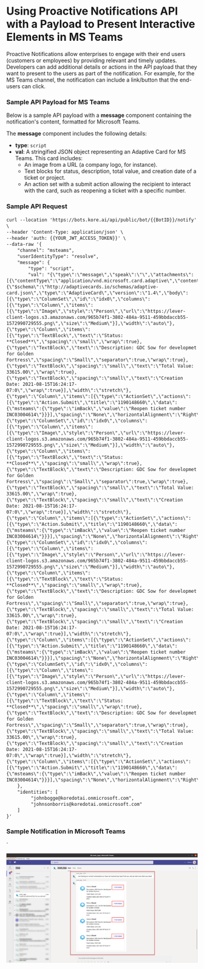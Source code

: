 

# Using Proactive Notifications API with a Payload to Present Interactive Elements in MS Teams

Proactive Notifications allow enterprises to engage with their end users (customers or employees) by providing relevant and timely updates. Developers can add additional details or actions in the API payload that they want to present to the users as part of the notification. For example, for the MS Teams channel, the notification can include a link/button that the end-users can click.


### Sample API Payload for MS Teams

Below is a sample API payload with a **message** component containing the notification's content, formatted for Microsoft Teams. 

The **message** component includes the following details:



* **type**: `script`
* **val**: A stringified JSON object representing an Adaptive Card for MS Teams. This card includes:
    * An image from a URL (a company logo, for instance).
    * Text blocks for status, description, total value, and creation date of a ticket or project.
    * An action set with a submit action allowing the recipient to interact with the card, such as reopening a ticket with a specific number.


### Sample API Request


```
curl --location 'https://bots.kore.ai/api/public/bot/{{BotID}}/notify' \
--header 'Content-Type: application/json' \
--header 'auth: {{YOUR_JWT_ACCESS_TOKEN}}' \
--data-raw '{
    "channel": "msteams",
    "userIdentityType": "resolve",
    "message": {
        "type": "script",
        "val": "{\"type\":\"message\",\"speak\":\"\",\"attachments\":[{\"contentType\":\"application/vnd.microsoft.card.adaptive\",\"content\":{\"$schema\":\"http://adaptivecards.io/schemas/adaptive-card.json\",\"type\":\"AdaptiveCard\",\"version\":\"1.4\",\"body\":[{\"type\":\"ColumnSet\",\"id\":\"idx0\",\"columns\":[{\"type\":\"Column\",\"items\":[{\"type\":\"Image\",\"style\":\"Person\",\"url\":\"https://lever-client-logos.s3.amazonaws.com/965b74f1-3802-484a-9511-459bbdaccb55-1572990729555.png\",\"size\":\"Medium\"}],\"width\":\"auto\"},{\"type\":\"Column\",\"items\":[{\"type\":\"TextBlock\",\"text\":\"Status: **Closed**\",\"spacing\":\"small\",\"wrap\":true},{\"type\":\"TextBlock\",\"text\":\"Description: GDC Sow for developmet for Golden Fortress\",\"spacing\":\"Small\",\"separator\":true,\"wrap\":true},{\"type\":\"TextBlock\",\"spacing\":\"small\",\"text\":\"Total Value: 33615.00\",\"wrap\":true},{\"type\":\"TextBlock\",\"spacing\":\"small\",\"text\":\"Creation Date: 2021-08-15T16:24:17-07:0\",\"wrap\":true}],\"width\":\"stretch\"},{\"type\":\"Column\",\"items\":[{\"type\":\"ActionSet\",\"actions\":[{\"type\":\"Action.Submit\",\"title\":\"1190148660\",\"data\":{\"msteams\":{\"type\":\"imBack\",\"value\":\"Reopen ticket number INC03004614\"}}}],\"spacing\":\"None\",\"horizontalAlignment\":\"Right\",\"separator\":true}],\"width\":\"auto\",\"spacing\":\"Small\"}],\"separator\":true,\"spacing\":\"Large\"},{\"type\":\"ColumnSet\",\"id\":\"idx0\",\"columns\":[{\"type\":\"Column\",\"items\":[{\"type\":\"Image\",\"style\":\"Person\",\"url\":\"https://lever-client-logos.s3.amazonaws.com/965b74f1-3802-484a-9511-459bbdaccb55-1572990729555.png\",\"size\":\"Medium\"}],\"width\":\"auto\"},{\"type\":\"Column\",\"items\":[{\"type\":\"TextBlock\",\"text\":\"Status: **Closed**\",\"spacing\":\"small\",\"wrap\":true},{\"type\":\"TextBlock\",\"text\":\"Description: GDC Sow for developmet for Golden Fortress\",\"spacing\":\"Small\",\"separator\":true,\"wrap\":true},{\"type\":\"TextBlock\",\"spacing\":\"small\",\"text\":\"Total Value: 33615.00\",\"wrap\":true},{\"type\":\"TextBlock\",\"spacing\":\"small\",\"text\":\"Creation Date: 2021-08-15T16:24:17-07:0\",\"wrap\":true}],\"width\":\"stretch\"},{\"type\":\"Column\",\"items\":[{\"type\":\"ActionSet\",\"actions\":[{\"type\":\"Action.Submit\",\"title\":\"1190148660\",\"data\":{\"msteams\":{\"type\":\"imBack\",\"value\":\"Reopen ticket number INC03004614\"}}}],\"spacing\":\"None\",\"horizontalAlignment\":\"Right\",\"separator\":true}],\"width\":\"auto\",\"spacing\":\"Small\"}],\"separator\":true,\"spacing\":\"Large\"},{\"type\":\"ColumnSet\",\"id\":\"idx0\",\"columns\":[{\"type\":\"Column\",\"items\":[{\"type\":\"Image\",\"style\":\"Person\",\"url\":\"https://lever-client-logos.s3.amazonaws.com/965b74f1-3802-484a-9511-459bbdaccb55-1572990729555.png\",\"size\":\"Medium\"}],\"width\":\"auto\"},{\"type\":\"Column\",\"items\":[{\"type\":\"TextBlock\",\"text\":\"Status: **Closed**\",\"spacing\":\"small\",\"wrap\":true},{\"type\":\"TextBlock\",\"text\":\"Description: GDC Sow for developmet for Golden Fortress\",\"spacing\":\"Small\",\"separator\":true,\"wrap\":true},{\"type\":\"TextBlock\",\"spacing\":\"small\",\"text\":\"Total Value: 33615.00\",\"wrap\":true},{\"type\":\"TextBlock\",\"spacing\":\"small\",\"text\":\"Creation Date: 2021-08-15T16:24:17-07:0\",\"wrap\":true}],\"width\":\"stretch\"},{\"type\":\"Column\",\"items\":[{\"type\":\"ActionSet\",\"actions\":[{\"type\":\"Action.Submit\",\"title\":\"1190148660\",\"data\":{\"msteams\":{\"type\":\"imBack\",\"value\":\"Reopen ticket number INC03004614\"}}}],\"spacing\":\"None\",\"horizontalAlignment\":\"Right\",\"separator\":true}],\"width\":\"auto\",\"spacing\":\"Small\"}],\"separator\":true,\"spacing\":\"Large\"},{\"type\":\"ColumnSet\",\"id\":\"idx0\",\"columns\":[{\"type\":\"Column\",\"items\":[{\"type\":\"Image\",\"style\":\"Person\",\"url\":\"https://lever-client-logos.s3.amazonaws.com/965b74f1-3802-484a-9511-459bbdaccb55-1572990729555.png\",\"size\":\"Medium\"}],\"width\":\"auto\"},{\"type\":\"Column\",\"items\":[{\"type\":\"TextBlock\",\"text\":\"Status: **Closed**\",\"spacing\":\"small\",\"wrap\":true},{\"type\":\"TextBlock\",\"text\":\"Description: GDC Sow for developmet for Golden Fortress\",\"spacing\":\"Small\",\"separator\":true,\"wrap\":true},{\"type\":\"TextBlock\",\"spacing\":\"small\",\"text\":\"Total Value: 33615.00\",\"wrap\":true},{\"type\":\"TextBlock\",\"spacing\":\"small\",\"text\":\"Creation Date: 2021-08-15T16:24:17-07:0\",\"wrap\":true}],\"width\":\"stretch\"},{\"type\":\"Column\",\"items\":[{\"type\":\"ActionSet\",\"actions\":[{\"type\":\"Action.Submit\",\"title\":\"1190148660\",\"data\":{\"msteams\":{\"type\":\"imBack\",\"value\":\"Reopen ticket number INC03004614\"}}}],\"spacing\":\"None\",\"horizontalAlignment\":\"Right\",\"separator\":true}],\"width\":\"auto\",\"spacing\":\"Small\"}],\"separator\":true,\"spacing\":\"Large\"}]}}]}"
    },
    "identities": [
         "johnbogge@koredotai.onmicrosoft.com",
         "johnsonborris@koredotai.onmicrosoft.com"
    ]
}'
```


### Sample Notification in Microsoft Teams
`



![alt_text](images/image1.png )

